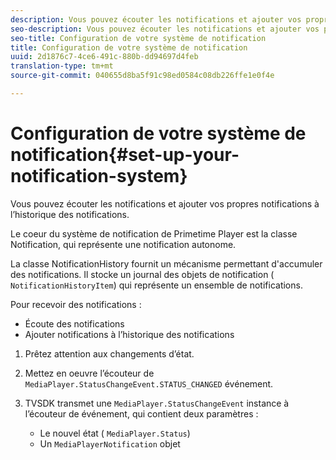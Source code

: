 ```yaml
---
description: Vous pouvez écouter les notifications et ajouter vos propres notifications à l’historique des notifications.
seo-description: Vous pouvez écouter les notifications et ajouter vos propres notifications à l’historique des notifications.
seo-title: Configuration de votre système de notification
title: Configuration de votre système de notification
uuid: 2d1876c7-4ce6-491c-880b-dd94697d4feb
translation-type: tm+mt
source-git-commit: 040655d8ba5f91c98ed0584c08db226ffe1e0f4e

---
```



# Configuration de votre système de notification{#set-up-your-notification-system}

Vous pouvez écouter les notifications et ajouter vos propres notifications à l’historique des notifications.

Le coeur du système de notification de Primetime Player est la classe Notification, qui représente une notification autonome.

La classe NotificationHistory fournit un mécanisme permettant d&#39;accumuler des notifications. Il stocke un journal des objets de notification ( `NotificationHistoryItem`) qui représente un ensemble de notifications.

Pour recevoir des notifications :

* Écoute des notifications
* Ajouter notifications à l’historique des notifications

1. Prêtez attention aux changements d’état.
1. Mettez en oeuvre l’écouteur de `MediaPlayer.StatusChangeEvent.STATUS_CHANGED` événement.
1. TVSDK transmet une `MediaPlayer.StatusChangeEvent` instance à l’écouteur de événement, qui contient deux paramètres :

   * Le nouvel état ( `MediaPlayer.Status`)
   * Un `MediaPlayerNotification` objet


